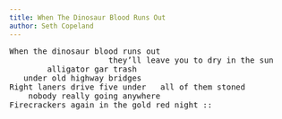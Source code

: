```yaml
---
title: When The Dinosaur Blood Runs Out
author: Seth Copeland
---
```


<pre>
When the dinosaur blood runs out
                     they’ll leave you to dry in the sun
        alligator gar trash
   under old highway bridges
Right laners drive five under   all of them stoned
	nobody really going anywhere
Firecrackers again in the gold red night ::
</pre>